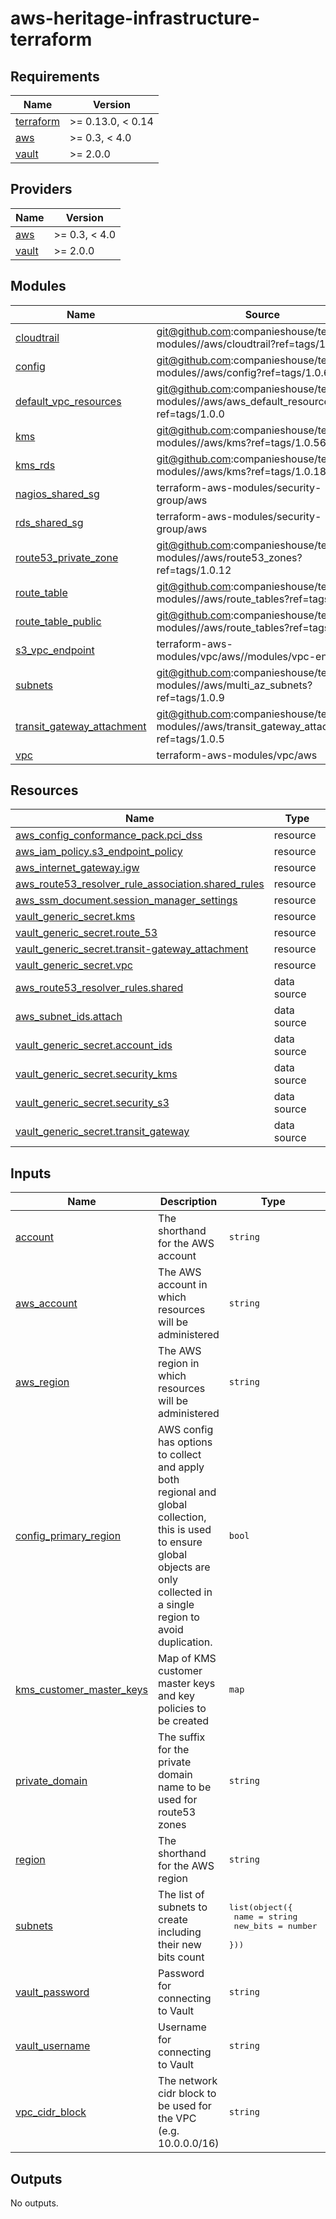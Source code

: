 # aws-heritage-infrastructure-terraform

<!-- BEGINNING OF PRE-COMMIT-TERRAFORM DOCS HOOK -->
## Requirements

| Name | Version |
|------|---------|
| <a name="requirement_terraform"></a> [terraform](#requirement\_terraform) | >= 0.13.0, < 0.14 |
| <a name="requirement_aws"></a> [aws](#requirement\_aws) | >= 0.3, < 4.0 |
| <a name="requirement_vault"></a> [vault](#requirement\_vault) | >= 2.0.0 |

## Providers

| Name | Version |
|------|---------|
| <a name="provider_aws"></a> [aws](#provider\_aws) | >= 0.3, < 4.0 |
| <a name="provider_vault"></a> [vault](#provider\_vault) | >= 2.0.0 |

## Modules

| Name | Source | Version |
|------|--------|---------|
| <a name="module_cloudtrail"></a> [cloudtrail](#module\_cloudtrail) | git@github.com:companieshouse/terraform-modules//aws/cloudtrail?ref=tags/1.0.54 |  |
| <a name="module_config"></a> [config](#module\_config) | git@github.com:companieshouse/terraform-modules//aws/config?ref=tags/1.0.63 |  |
| <a name="module_default_vpc_resources"></a> [default\_vpc\_resources](#module\_default\_vpc\_resources) | git@github.com:companieshouse/terraform-modules//aws/aws_default_resources?ref=tags/1.0.0 |  |
| <a name="module_kms"></a> [kms](#module\_kms) | git@github.com:companieshouse/terraform-modules//aws/kms?ref=tags/1.0.56 |  |
| <a name="module_kms_rds"></a> [kms\_rds](#module\_kms\_rds) | git@github.com:companieshouse/terraform-modules//aws/kms?ref=tags/1.0.18 |  |
| <a name="module_nagios_shared_sg"></a> [nagios\_shared\_sg](#module\_nagios\_shared\_sg) | terraform-aws-modules/security-group/aws |  |
| <a name="module_rds_shared_sg"></a> [rds\_shared\_sg](#module\_rds\_shared\_sg) | terraform-aws-modules/security-group/aws |  |
| <a name="module_route53_private_zone"></a> [route53\_private\_zone](#module\_route53\_private\_zone) | git@github.com:companieshouse/terraform-modules//aws/route53_zones?ref=tags/1.0.12 |  |
| <a name="module_route_table"></a> [route\_table](#module\_route\_table) | git@github.com:companieshouse/terraform-modules//aws/route_tables?ref=tags/1.0.13 |  |
| <a name="module_route_table_public"></a> [route\_table\_public](#module\_route\_table\_public) | git@github.com:companieshouse/terraform-modules//aws/route_tables?ref=tags/1.0.13 |  |
| <a name="module_s3_vpc_endpoint"></a> [s3\_vpc\_endpoint](#module\_s3\_vpc\_endpoint) | terraform-aws-modules/vpc/aws//modules/vpc-endpoints | 3.0.0 |
| <a name="module_subnets"></a> [subnets](#module\_subnets) | git@github.com:companieshouse/terraform-modules//aws/multi_az_subnets?ref=tags/1.0.9 |  |
| <a name="module_transit_gateway_attachment"></a> [transit\_gateway\_attachment](#module\_transit\_gateway\_attachment) | git@github.com:companieshouse/terraform-modules//aws/transit_gateway_attachment?ref=tags/1.0.5 |  |
| <a name="module_vpc"></a> [vpc](#module\_vpc) | terraform-aws-modules/vpc/aws | 3.0.0 |

## Resources

| Name | Type |
|------|------|
| [aws_config_conformance_pack.pci_dss](https://registry.terraform.io/providers/hashicorp/aws/latest/docs/resources/config_conformance_pack) | resource |
| [aws_iam_policy.s3_endpoint_policy](https://registry.terraform.io/providers/hashicorp/aws/latest/docs/resources/iam_policy) | resource |
| [aws_internet_gateway.igw](https://registry.terraform.io/providers/hashicorp/aws/latest/docs/resources/internet_gateway) | resource |
| [aws_route53_resolver_rule_association.shared_rules](https://registry.terraform.io/providers/hashicorp/aws/latest/docs/resources/route53_resolver_rule_association) | resource |
| [aws_ssm_document.session_manager_settings](https://registry.terraform.io/providers/hashicorp/aws/latest/docs/resources/ssm_document) | resource |
| [vault_generic_secret.kms](https://registry.terraform.io/providers/hashicorp/vault/latest/docs/resources/generic_secret) | resource |
| [vault_generic_secret.route_53](https://registry.terraform.io/providers/hashicorp/vault/latest/docs/resources/generic_secret) | resource |
| [vault_generic_secret.transit-gateway_attachment](https://registry.terraform.io/providers/hashicorp/vault/latest/docs/resources/generic_secret) | resource |
| [vault_generic_secret.vpc](https://registry.terraform.io/providers/hashicorp/vault/latest/docs/resources/generic_secret) | resource |
| [aws_route53_resolver_rules.shared](https://registry.terraform.io/providers/hashicorp/aws/latest/docs/data-sources/route53_resolver_rules) | data source |
| [aws_subnet_ids.attach](https://registry.terraform.io/providers/hashicorp/aws/latest/docs/data-sources/subnet_ids) | data source |
| [vault_generic_secret.account_ids](https://registry.terraform.io/providers/hashicorp/vault/latest/docs/data-sources/generic_secret) | data source |
| [vault_generic_secret.security_kms](https://registry.terraform.io/providers/hashicorp/vault/latest/docs/data-sources/generic_secret) | data source |
| [vault_generic_secret.security_s3](https://registry.terraform.io/providers/hashicorp/vault/latest/docs/data-sources/generic_secret) | data source |
| [vault_generic_secret.transit_gateway](https://registry.terraform.io/providers/hashicorp/vault/latest/docs/data-sources/generic_secret) | data source |

## Inputs

| Name | Description | Type | Default | Required |
|------|-------------|------|---------|:--------:|
| <a name="input_account"></a> [account](#input\_account) | The shorthand for the AWS account | `string` | n/a | yes |
| <a name="input_aws_account"></a> [aws\_account](#input\_aws\_account) | The AWS account in which resources will be administered | `string` | n/a | yes |
| <a name="input_aws_region"></a> [aws\_region](#input\_aws\_region) | The AWS region in which resources will be administered | `string` | n/a | yes |
| <a name="input_config_primary_region"></a> [config\_primary\_region](#input\_config\_primary\_region) | AWS config has options to collect and apply both regional and global collection, this is used to ensure global objects are only collected in a single region to avoid duplication. | `bool` | `false` | no |
| <a name="input_kms_customer_master_keys"></a> [kms\_customer\_master\_keys](#input\_kms\_customer\_master\_keys) | Map of KMS customer master keys and key policies to be created | `map` | `{}` | no |
| <a name="input_private_domain"></a> [private\_domain](#input\_private\_domain) | The suffix for the private domain name to be used for route53 zones | `string` | `"aws.internal"` | no |
| <a name="input_region"></a> [region](#input\_region) | The shorthand for the AWS region | `string` | n/a | yes |
| <a name="input_subnets"></a> [subnets](#input\_subnets) | The list of subnets to create including their new bits count | <pre>list(object({<br>    name     = string<br>    new_bits = number<br>  }))</pre> | `[]` | no |
| <a name="input_vault_password"></a> [vault\_password](#input\_vault\_password) | Password for connecting to Vault | `string` | n/a | yes |
| <a name="input_vault_username"></a> [vault\_username](#input\_vault\_username) | Username for connecting to Vault | `string` | n/a | yes |
| <a name="input_vpc_cidr_block"></a> [vpc\_cidr\_block](#input\_vpc\_cidr\_block) | The network cidr block to be used for the VPC (e.g. 10.0.0.0/16) | `string` | n/a | yes |

## Outputs

No outputs.
<!-- END OF PRE-COMMIT-TERRAFORM DOCS HOOK -->
